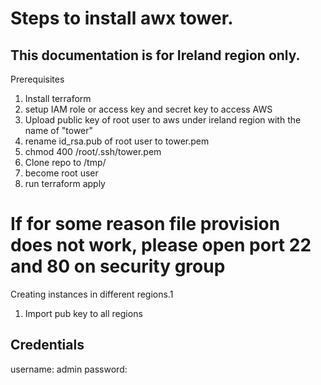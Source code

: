 # Steps to install awx tower. 
## This documentation is for Ireland region only. 

Prerequisites
1. Install terraform
2. setup IAM role or access key and secret key to access AWS
3. Upload public key of root user to aws under ireland region with the name of "tower"
4. rename id_rsa.pub of root user to tower.pem
5. chmod 400 /root/.ssh/tower.pem
6. Clone repo to /tmp/
7. become root user
8. run terraform apply


# If for some reason file provision does not work, please open port 22 and 80 on security group



Creating instances in different regions.1
1. Import pub key to all regions


## Credentials
username: admin
password: